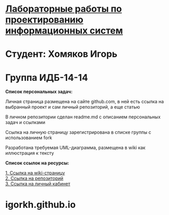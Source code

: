 # <ins>Лабораторные работы по проектированию информационных систем</ins>
# Студент: Хомяков Игорь 
# Группа ИДБ-14-14

<strong>Список персональных задач:</strong>

Личная страница размещена на сайте github.com, в ней есть ссылка на выбранный проект и сам личный репозиторий, а еще статью

В личном репозитории сделан readme.md с описанием персональных задач и ссылками

Ссылка на личную страницу зарегистрирована в списке группы с использованием fork

Разработана требуемая UML-диаграмма, размещена в wiki как иллюстрация к тексту

<strong>Список ссылок на ресурсы:</strong>

[1. Ссылка на wiki-страницу](https://github.com/igorWEBdeveloper/igorkh.github.io/wiki)<br>
[2. Ссылка на репозиторий](https://github.com/igorWEBdeveloper/igorkh.github.io)<br>
[3. Ссылка на личный кабинет](https://github.com/igorWEBdeveloper)

# igorkh.github.io
